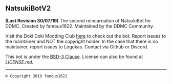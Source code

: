 ## NatsukiBotV2
**(Last Revision 30/07/19)** The second reincarnation of NatsukiBot for DDMC.
Created by famous1622. Maintained by the DDMC Community.

Visit the Doki Doki Modding Club [here](https://discord.gg/PXmar84) to check out the bot.
Report issues to the maintainer and NOT the copyright holder.
In the case that there is no maintainer, report issues to Logokas. Contact via Github or Discord.

This bot is under the [BSD-3 Clause](https://opensource.org/licenses/BSD-3-Clause). License can also be found at *LICENSE.md*.
____________________________
`© Copyright 2019 famous1622`
